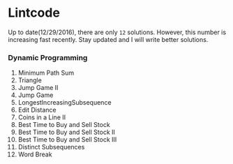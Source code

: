 # Lintcode
Up to date(12/29/2016), there are only `12` solutions. However, this number is increasing fast recently. Stay updated and I will write better solutions. 

### Dynamic Programming

1. Minimum Path Sum 
2. Triangle
3. Jump Game II 
4. Jump Game 
5. LongestIncreasingSubsequence 
6. Edit Distance 
7. Coins in a Line II 
8. Best Time to Buy and Sell Stock 
9. Best Time to Buy and Sell Stock II 
10. Best Time to Buy and Sell Stock III
11. Distinct Subsequences 
12. Word Break
